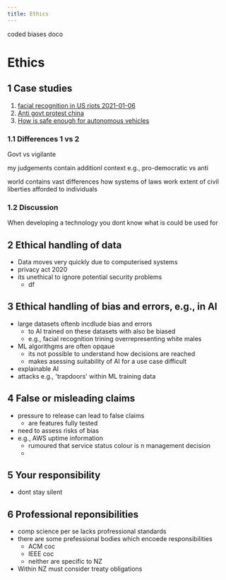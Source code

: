 ```yaml
---
title: Ethics
---
```




coded biases doco
# Ethics
## 1 Case studies
1. [facial recognition in US riots 2021-01-06](content/notes/facial-recognition-in-us-riots-2021-01-06.md)
2. [Anti govt protest china](content/notes/anti-govt-protest-china.md)
3. [How is safe enough for autonomous vehicles](content/notes/how-is-safe-enough-for-autonomous-vehicles.md)

### 1.1 Differences 1 vs 2
Govt vs vigilante

my judgements contain additionl context
	e.g., pro-democratic vs anti
	
world contains vast differences
	how systems of laws work
	extent of civil liberties afforded to individuals

### 1.2 Discussion
When developing a technology you dont know what is could be used for



## 2 Ethical handling of data
- Data moves very quickly due to computerised systems
- privacy act 2020
- its unethical to ignore potential security problems
	- df

## 3 Ethical handling of bias and errors, e.g., in AI
- large datasets oftenb incdlude bias and errors
	- to AI trained on these datasets with also be biased
	- e.g., facial recognition trining overrepresenting white males
- ML algorithgms are often opqaue
	- its not possible to understand how decisions are reached
	- makes asessing suitability of AI for a use case difficult
- explainable AI
- attacks e.g., 'trapdoors' within ML training data 

## 4 False or misleading claims
- pressure to release can lead to false claims
	- are features fully tested
- need to assess risks of bias
- e.g., AWS uptime information
	- rumoured that service status colour is n management decision
	- 

## 5 Your responsibility
- dont stay silent

## 6 Professional reponsibilities
- comp science per se lacks profressional standards
- there are some prefessional bodies which encoede responsibilities
	- ACM coc
	- IEEE coc
	- neither are specific to NZ
- Within NZ must consider treaty obligations

